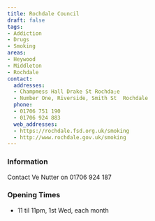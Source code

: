 ```yaml
---
title: Rochdale Council
draft: false
tags:
- Addiction
- Drugs
- Smoking
areas:
- Heywood
- Middleton
- Rochdale
contact:
  addresses:
  - Champmess Hall Drake St Rochda;e
  - Number One, Riverside, Smith St  Rochdale
  phone:
  - 01706 751 190
  - 01706 924 883
  web_addresses:
  - https://rochdale.fsd.org.uk/smoking
  - http://www.rochdale.gov.uk/smoking
---
```


### Information
Contact Ve Nutter on 01706 924 187

### Opening Times
* 11 til 11pm,  1st Wed, each month

